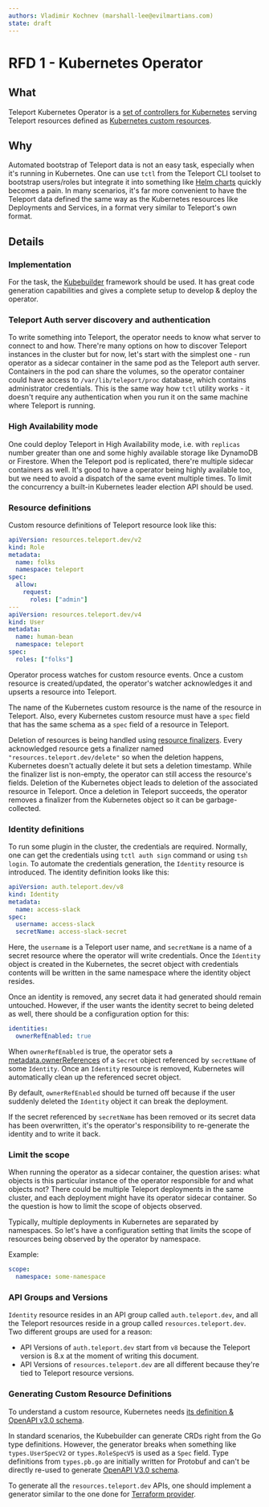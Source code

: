 ```yaml
---
authors: Vladimir Kochnev (marshall-lee@evilmartians.com)
state: draft
---
```


# RFD 1 - Kubernetes Operator

## What

Teleport Kubernetes Operator is a [set of controllers for Kubernetes](https://kubernetes.io/docs/concepts/architecture/controller/) serving Teleport resources defined as [Kubernetes custom resources](https://kubernetes.io/docs/concepts/extend-kubernetes/api-extension/custom-resources/).

## Why

Automated bootstrap of Teleport data is not an easy task, especially when it's running in Kubernetes. One can use `tctl` from the Teleport CLI toolset to bootstrap users/roles but integrate it into something like [Helm charts](https://helm.sh/docs/topics/charts/) quickly becomes a pain. In many scenarios, it's far more convenient to have the Teleport data defined the same way as the Kubernetes resources like Deployments and Services, in a format very similar to Teleport's own format.

## Details

### Implementation

For the task, the [Kubebuilder](https://kubebuilder.io/) framework should be used. It has great code generation capabilities and gives a complete setup to develop & deploy the operator.

### Teleport Auth server discovery and authentication

To write something into Teleport, the operator needs to know what server to connect to and how. There're many options on how to discover Teleport instances in the cluster but for now, let's start with the simplest one - run operator as a sidecar container in the same pod as the Teleport auth server. Containers in the pod can share the volumes, so the operator container could have access to `/var/lib/teleport/proc` database, which contains administrator credentials. This is the same way how `tctl` utility works - it doesn't require any authentication when you run it on the same machine where Teleport is running.

### High Availability mode

One could deploy Teleport in High Availability mode, i.e. with `replicas` number greater than one and some highly available storage like DynamoDB or Firestore. When the Teleport pod is replicated, there're multiple sidecar containers as well. It's good to have a operator being highly available too, but we need to avoid a dispatch of the same event multiple times. To limit the concurrency a built-in Kubernetes leader election API should be used.

### Resource definitions

Custom resource definitions of Teleport resource look like this:

```yaml
apiVersion: resources.teleport.dev/v2
kind: Role
metadata:
  name: folks
  namespace: teleport
spec:
  allow:
    request:
      roles: ["admin"]
---
apiVersion: resources.teleport.dev/v4
kind: User
metadata:
  name: human-bean
  namespace: teleport
spec:
  roles: ["folks"]
```

Operator process watches for custom resource events. Once a custom resource is created/updated, the operator's watcher acknowledges it and upserts a resource into Teleport.

The name of the Kubernetes custom resource is the name of the resource in Teleport. Also, every Kubernetes custom resource must have a `spec` field that has the same schema as a `spec` field of a resource in Teleport.

Deletion of resources is being handled using [resource finalizers](https://kubernetes.io/docs/concepts/overview/working-with-objects/finalizers/). Every acknowledged resource gets a finalizer named `"resources.teleport.dev/delete"` so when the deletion happens, Kubernetes doesn't actually delete it but sets a deletion timestamp. While the finalizer list is non-empty, the operator can still access the resource's fields. Deletion of the Kubernetes object leads to deletion of the associated resource in Teleport. Once a deletion in Teleport succeeds, the operator removes a finalizer from the Kubernetes object so it can be garbage-collected.

### Identity definitions

To run some plugin in the cluster, the credentials are required. Normally, one can get the credentials using `tctl auth sign` command or using `tsh login`. To automate the credentials generation, the `Identity` resource is introduced. The identity definition looks like this:

```yaml
apiVersion: auth.teleport.dev/v8
kind: Identity
metadata:
  name: access-slack
spec:
  username: access-slack
  secretName: access-slack-secret
```

Here, the `username` is a Teleport user name, and `secretName` is a name of a secret resource where the operator will write credentials. Once the `Identity` object is created in the Kubernetes, the secret object with credentials contents will be written in the same namespace where the identity object resides.

Once an identity is removed, any secret data it had generated should remain untouched. However, if the user wants the identity secret to being deleted as well, there should be a configuration option for this:


```yaml
identities:
  ownerRefEnabled: true
```

When `ownerRefEnabled` is true, the operator sets a [metadata.ownerReferences](https://kubernetes.io/docs/concepts/overview/working-with-objects/owners-dependents/) of a `Secret` object referenced by `secretName` of some `Identity`. Once an `Identity` resource is removed, Kubernetes will automatically clean up the referenced secret object.

By default, `ownerRefEnabled` should be turned off because if the user suddenly deleted the `Identity` object it can break the deployment.

If the secret referenced by `secretName` has been removed or its secret data has been overwritten, it's the operator's responsibility to re-generate the identity and to write it back.

### Limit the scope

When running the operator as a sidecar container, the question arises: what objects is this particular instance of the operator responsible for and what objects not? There could be multiple Teleport deployments in the same cluster, and each deployment might have its operator sidecar container. So the question is how to limit the scope of objects observed.

Typically, multiple deployments in Kubernetes are separated by namespaces. So let's have a configuration setting that limits the scope of resources being observed by the operator by namespace.

Example:

```yaml
scope:
  namespace: some-namespace
```

### API Groups and Versions

`Identity` resource resides in an API group called `auth.teleport.dev`, and all the Teleport resources reside in a group called `resources.teleport.dev`. Two different groups are used for a reason:

- API Versions of `auth.teleport.dev` start from `v8` because the Teleport version is 8.x at the moment of writing this document.
- API Versions of `resources.teleport.dev` are all different because they're tied to Teleport resource versions.

### Generating Custom Resource Definitions

To understand a custom resource, Kubernetes needs [its definition & OpenAPI v3.0 schema](https://kubernetes.io/docs/concepts/extend-kubernetes/api-extension/custom-resources/).

In standard scenarios, the Kubebuilder can generate CRDs right from the Go type definitions. However, the generator breaks when something like `types.UserSpecV2` or `types.RoleSpecV5` is used as a `Spec` field. Type definitions from `types.pb.go` are initially written for Protobuf and can't be directly re-used to generate [OpenAPI V3.0 schema](https://swagger.io/specification/).

To generate all the `resources.teleport.dev` APIs, one should implement a generator similar to the one done for [Terraform provider](https://github.com/gravitational/teleport-plugins/tree/master/terraform).
